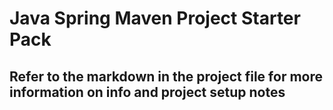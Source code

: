 # Java Spring Maven Project Starter Pack

## Refer to the markdown in the project file for more information on info and project setup notes
